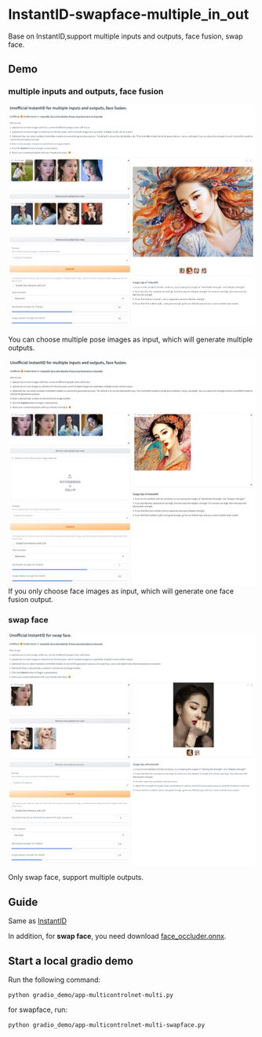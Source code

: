 # InstantID-swapface-multiple_in_out
Base on InstantID,support multiple inputs and outputs, face fusion, swap face.

## Demo

### multiple inputs and outputs, face fusion

![demo1.png](demo_img%2Fdemo1.png)

You can choose multiple pose images as input, which will generate multiple outputs.

![demo3.png](demo_img%2Fdemo3.png)
If you only choose face images as input, which will generate one face fusion output.

### swap face

![demo2.png](demo_img%2Fdemo2.png)

Only swap face, support multiple outputs.

## Guide

Same as [InstantID](https://github.com/InstantID/InstantID)

In addition, for **swap face**, you need download [face_occluder.onnx](https://github.com/facefusion/facefusion-assets/releases/download/models/face_occluder.onnx).

## Start a local gradio demo

Run the following command:

    python gradio_demo/app-multicontrolnet-multi.py

for swapface, run:
    
    python gradio_demo/app-multicontrolnet-multi-swapface.py
